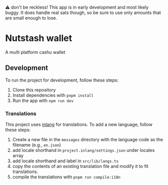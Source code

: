 ⚠️ don't be reckless!
This app is in early development and most likely buggy. It does handle real sats though, so be sure to use only amounts that are small enough to lose.

# Nutstash wallet

A multi platform cashu wallet

## Development

To run the project for development, follow these steps:

1. Clone this repository
2. Install dependencies with `pnpm install`
3. Run the app with `npm run dev`

### Translations

This project uses [inlang](https://inlang.com/) for translations. To add a new language, follow these steps:

1. Create a new file in the `messages` directory with the language code as the filename (e.g., `en.json`)
1. add locale shorthand in `project.inlang/settings.json` under locales array
1. add locale shorthand and label in `src/lib/langs.ts`
1. copy the contents of an existing translation file and modify it to fit translations.
1. compile the translations with `pnpm run compile:i18n`
